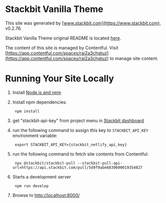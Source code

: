 # Stackbit Vanilla Theme

This site was generated by [www.stackbit.com](https://www.stackbit.com), v0.2.76.

Stackbit Vanilla Theme original README is located [here](./README.theme.md).

The content of this site is managed by Contentful. Visit [https://app.contentful.com/spaces/rai2a3chgtuz](https://app.contentful.com/spaces/rai2a3chgtuz) to manage site content.

# Running Your Site Locally

1. Install [Node.js and npm](https://nodejs.org/en/)

1. Install npm dependencies:

        npm install

1. get "stackbit-api-key" from project menu in [Stackbit dashboard](https://app.stackbit.com/dashboard)

1. run the following command to assign this key to `STACKBIT_API_KEY` environment variable:

        export STACKBIT_API_KEY={stackbit_netlify_api_key}

1. run the following command to fetch site contents from Contentful:

        npx @stackbit/stackbit-pull --stackbit-pull-api-url=https://api.stackbit.com/pull/5d9f9abe6839600019354827

1. Starts a development server

        npm run develop

1. Browse to [http://localhost:8000/](http://localhost:8000/)
